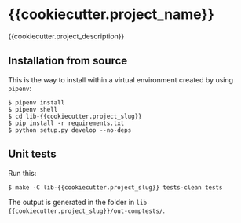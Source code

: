 
# {{cookiecutter.project_name}}

{{cookiecutter.project_description}}


## Installation from source

This is the way to install within a virtual environment created by 
using `pipenv`:

    $ pipenv install
    $ pipenv shell
    $ cd lib-{{cookiecutter.project_slug}}
    $ pip install -r requirements.txt
    $ python setup.py develop --no-deps
    
   
## Unit tests

Run this:

    $ make -C lib-{{cookiecutter.project_slug}} tests-clean tests
    
The output is generated in the folder in `lib-{{cookiecutter.project_slug}}/out-comptests/`.
